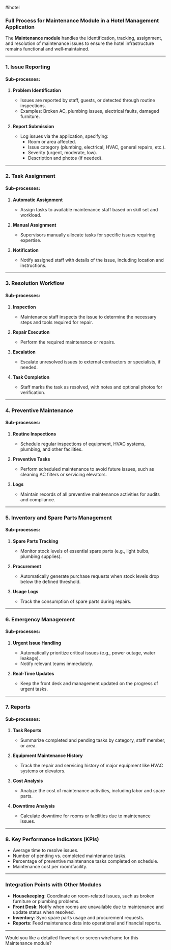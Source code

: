 #ihotel 

### **Full Process for Maintenance Module in a Hotel Management Application**

The **Maintenance module** handles the identification, tracking, assignment, and resolution of maintenance issues to ensure the hotel infrastructure remains functional and well-maintained.

---

### **1. Issue Reporting**

#### Sub-processes:

1. **Problem Identification**
    
    - Issues are reported by staff, guests, or detected through routine inspections.
    - Examples: Broken AC, plumbing issues, electrical faults, damaged furniture.
2. **Report Submission**
    
    - Log issues via the application, specifying:
        - Room or area affected.
        - Issue category (plumbing, electrical, HVAC, general repairs, etc.).
        - Severity (urgent, moderate, low).
        - Description and photos (if needed).

---

### **2. Task Assignment**

#### Sub-processes:

1. **Automatic Assignment**
    
    - Assign tasks to available maintenance staff based on skill set and workload.
2. **Manual Assignment**
    
    - Supervisors manually allocate tasks for specific issues requiring expertise.
3. **Notification**
    
    - Notify assigned staff with details of the issue, including location and instructions.

---

### **3. Resolution Workflow**

#### Sub-processes:

1. **Inspection**
    
    - Maintenance staff inspects the issue to determine the necessary steps and tools required for repair.
2. **Repair Execution**
    
    - Perform the required maintenance or repairs.
3. **Escalation**
    
    - Escalate unresolved issues to external contractors or specialists, if needed.
4. **Task Completion**
    
    - Staff marks the task as resolved, with notes and optional photos for verification.

---

### **4. Preventive Maintenance**

#### Sub-processes:

1. **Routine Inspections**
    
    - Schedule regular inspections of equipment, HVAC systems, plumbing, and other facilities.
2. **Preventive Tasks**
    
    - Perform scheduled maintenance to avoid future issues, such as cleaning AC filters or servicing elevators.
3. **Logs**
    
    - Maintain records of all preventive maintenance activities for audits and compliance.

---

### **5. Inventory and Spare Parts Management**

#### Sub-processes:

1. **Spare Parts Tracking**
    
    - Monitor stock levels of essential spare parts (e.g., light bulbs, plumbing supplies).
2. **Procurement**
    
    - Automatically generate purchase requests when stock levels drop below the defined threshold.
3. **Usage Logs**
    
    - Track the consumption of spare parts during repairs.

---

### **6. Emergency Management**

#### Sub-processes:

1. **Urgent Issue Handling**
    
    - Automatically prioritize critical issues (e.g., power outage, water leakage).
    - Notify relevant teams immediately.
2. **Real-Time Updates**
    
    - Keep the front desk and management updated on the progress of urgent tasks.

---

### **7. Reports**

#### Sub-processes:

1. **Task Reports**
    
    - Summarize completed and pending tasks by category, staff member, or area.
2. **Equipment Maintenance History**
    
    - Track the repair and servicing history of major equipment like HVAC systems or elevators.
3. **Cost Analysis**
    
    - Analyze the cost of maintenance activities, including labor and spare parts.
4. **Downtime Analysis**
    
    - Calculate downtime for rooms or facilities due to maintenance issues.

---

### **8. Key Performance Indicators (KPIs)**

- Average time to resolve issues.
- Number of pending vs. completed maintenance tasks.
- Percentage of preventive maintenance tasks completed on schedule.
- Maintenance cost per room/facility.

---

### **Integration Points with Other Modules**

- **Housekeeping**: Coordinate on room-related issues, such as broken furniture or plumbing problems.
- **Front Desk**: Notify when rooms are unavailable due to maintenance and update status when resolved.
- **Inventory**: Sync spare parts usage and procurement requests.
- **Reports**: Feed maintenance data into operational and financial reports.

---

Would you like a detailed flowchart or screen wireframe for this Maintenance module?